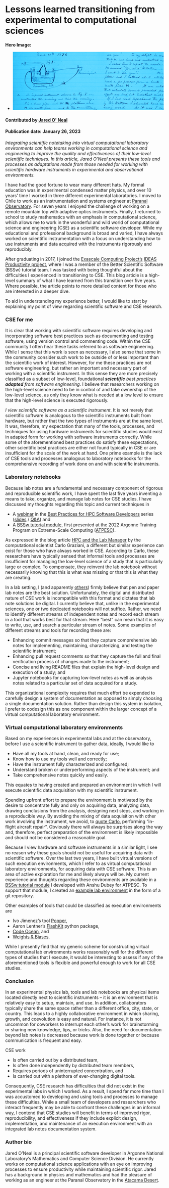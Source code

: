 # Lessons learned transitioning from experimental to computational sciences

**Hero Image:**

- <img src='../../images/Blog_2301_Bell_LabNotesLt.png'/>

#### Contributed by [Jared O' Neal](https://github.com/jared321)
#### Publication date: January 26, 2023

*Integrating scientific notetaking into virtual computational laboratory environments can help teams working in computational science and engineering to improve the quality and effectiveness of their low-level scientific techniques.  In this article, Jared O'Neal presents these tools and processes as adaptations made from those needed for working with scientific hardware instruments in experimental and observational environments.*
 
I have had the good fortune to wear many different hats.  My formal education was in experimental condensed matter physics, and over 10 years’ time I worked in three different experimental laboratories.  I moved to Chile to work as an instrumentation and systems engineer at [Paranal Observatory](https://www.eso.org/public/).  For seven years I enjoyed the challenge of working on a remote mountain top with adaptive optics instruments.  Finally, I returned to school to study mathematics with an emphasis in computational science, which allows me to work in the wonderful and wild world of computational science and engineering (CSE) as a scientific software developer.  While my educational and professional background is broad and varied, I have always worked on scientific instrumentation with a focus on understanding how to use instruments and data acquired with the instruments rigorously and reproducibly.
 
After graduating in 2017, I joined the [Exascale Computing Project’s](https://www.exascaleproject.org/) [IDEAS Productivity project](https://ideas-productivity.org/), where I was a member of the Better Scientific Software (BSSw) tutorial team.  I was tasked with being thoughtful about the difficulties I experienced in transitioning to CSE.  This blog article is a high-level summary of what I have learned from this transition over five years.  Where possible, the article points to more detailed content for those who are interested in a deeper dive.
 
To aid in understanding my experience better, I would like to start by explaining my point of view regarding scientific software and CSE research.
 
### CSE for me
It is clear that working with scientific software requires developing and incorporating software best practices such as documenting and testing software, using version control and commenting code.  Within the CSE community I often hear these tasks referred to as software engineering.  While I sense that this work is seen as necessary, I also sense that some in the community consider such work to be outside of or less important than the scientific work of interest.  However, for me these practices are not software engineering, but rather an important and necessary part of working with a scientific instrument.  In this sense they are more precisely classified as a subset of low-level, foundational ***scientific*** *best practices* ***adapted*** *from software engineering*.  I believe that researchers working on the high-level science need to be in control of and take ownership of the low-level science, as only they know what is needed at a low level to ensure that the high-level science is executed rigorously.
 
*I view scientific software as a scientific instrument*.  It is not merely that scientific software is analogous to the scientific instruments built from hardware, but rather that the two types of instruments are at the same level.  It was, therefore, my expectation that many of the tools, processes, and techniques for using hardware instruments for scientific studies would exist in adapted form for working with software instruments correctly.  While some of the aforementioned best practices do satisfy these expectations, other scientific best practices are either not found typically in CSE or are insufficient for the scale of the work at hand.  One prime example is the lack of CSE tools and processes analogous to laboratory notebooks for the comprehensive recording of work done on and with scientific instruments.
 
### Laboratory notebooks
Because lab notes are a fundamental and necessary component of rigorous and reproducible scientific work, I have spent the last five years inventing a means to take, organize, and manage lab notes for CSE studies.  I have discussed my thoughts regarding this topic and current techniques in
* A [webinar](https://www.youtube.com/watch?v=fWpI4S_dvhc) in the [Best Practices for HPC Software Developers](https://ideas-productivity.org/events/hpc-best-practices-webinars/) series ([slides](http://ideas-productivity.org/wordpress/wp-content/uploads/2022/12/hpcbp-070-labnotebooks.pdf) / [Q&A](http://ideas-productivity.org/wordpress/wp-content/uploads/2022/12/hpcbp-070-labnotebooks-qa.pdf)) and
* A [BSSw tutorial module](https://www.youtube.com/watch?v=OpzofH8U0Bs), first presented at the 2022 Argonne Training Program on Extreme-Scale Computing ([ATPESC](https://extremecomputingtraining.anl.gov/)).

As expressed in the blog article [HPC and the Lab Manager](https://bssw.io/blog_posts/hpc-and-the-lab-manager) by the computational scientist Carlo Graziani, a different but similar experience can exist for those who have always worked in CSE.  According to Carlo, these researchers have typically sensed that informal tools and processes are insufficient for managing the low-level science of a study that is particularly large or complex.  To compensate, they reinvent the lab notebook without necessarily knowing that this is what was missing or that this is what they are creating.
 
In a lab setting, I (and apparently [others](https://www.nature.com/articles/d41586-018-05895-3)) firmly believe that pen and paper lab notes are the best solution.  Unfortunately, the digital and distributed nature of CSE work is incompatible with this format and dictates that lab note solutions be digital.  I currently believe that, unlike in the experimental sciences, one or two dedicated notebooks will not suffice.  Rather, we need to identify different streams of independent notes and record each stream in a tool that works best for that stream.  Here “best” can mean that it is easy to write, use, and search a particular stream of notes.  Some examples of different streams and tools for recording these are:
* Enhancing commit messages so that they capture comprehensive lab notes for implementing, maintaining, characterizing, and testing the scientific instrument;
* Enhancing pull request comments so that they capture the full and final verification process of changes made to the instrument;
* Concise and living README files that explain the high-level design and execution of a study; and
* Jupyter notebooks for capturing low-level notes as well as analysis notes related to a particular set of data acquired for a study.
 
This organizational complexity requires that much effort be expended to carefully design a system of documentation as opposed to simply choosing a single documentation solution.  Rather than design this system in isolation, I prefer to codesign this as one component within the larger concept of a virtual computational laboratory environment.
 
### Virtual computational laboratory environments
Based on my experiences in experimental labs and at the observatory, before I use a scientific instrument to gather data, ideally, I would like to
* Have all my tools at hand, clean, and ready for use;
* Know how to use my tools well and correctly;
* Have the instrument fully characterized and configured;
* Understand broken or underperforming aspects of the instrument; and
* Take comprehensive notes quickly and easily.

This equates to having created and prepared an environment in which I will execute scientific data acquisition with my scientific instrument.
 
Spending upfront effort to prepare the environment is motivated by the desire to concentrate fully and only on acquiring data, analyzing data, drawing conclusions from the analysis, designing next steps, and working in a reproducible way.  By avoiding the mixing of data acquisition with other work involving the instrument, we avoid, to [quote Carlo](https://bssw.io/blog_posts/hpc-and-the-lab-manager), performing “in-flight aircraft repair”. Obviously there will always be surprises along the way and, therefore, perfect preparation of the environment is likely impossible and should not be considered a reasonable goal.
 
Because I view hardware and software instruments in a similar light, I see no reason why these goals should not be useful for acquiring data with scientific software.  Over the last two years, I have built virtual versions of such execution environments, which I refer to as virtual computational laboratory environments, for acquiring data with CSE software.  This is an area of active exploration for me and likely always will be.  My current experience and thoughts regarding these environments are available in a [BSSw tutorial module](https://www.youtube.com/watch?v=14UwpmvA56k) I developed with Anshu Dubey for ATPESC.  To support that module, I created an [example lab environment](https://github.com/bssw-tutorial/lab-environment-2022-08-11-atpesc) in the form of a git repository.
 
Other examples of tools that could be classified as execution environments are
* Ivo Jimenez’s tool [Popper](https://www.exascaleproject.org/event/popper/),
* Aaron Lentner’s [FlashKit](https://github.com/GWU-CFD/FlashKit) python package,
* [Code Ocean](https://codeocean.com/), and
* [Weights & Biases](https://wandb.ai/site).
 
While I presently find that my generic scheme for constructing virtual computational lab environments works reasonably well for the different types of studies that I execute, it would be interesting to assess if any of the aforementioned tools is flexible and powerful enough to work for all CSE studies.
 
### Conclusion
In an experimental physics lab, tools and lab notebooks are physical items located directly next to scientific instruments – it is an environment that is relatively easy to setup, maintain, and use.  In addition, collaborators typically share the same space rather than a different office, city, state, or country.  This leads to a highly collaborative environment in which sharing, growth, and coevolution is easy and natural.  For instance, it is not uncommon for coworkers to interrupt each other’s work for brainstorming or sharing new knowledge, tips, or tricks.  Also, the need for documentation beyond lab notes is decreased because work is done together or because communication is frequent and easy.
 
CSE work
* Is often carried out by a distributed team,
* Is often done independently by distributed team members,
* Requires periods of uninterrupted concentration, and
* Is carried out with a plethora of ever-changing digital tools.

Consequently, CSE research has difficulties that did not exist in the experimental labs in which I worked.  As a result, I spend far more time than I was accustomed to developing and using tools and processes to manage these difficulties.  While a small team of developers and researchers who interact frequently may be able to confront these challenges in an informal way, I contend that CSE studies will benefit in terms of improved rigor, reproducibility, and effectiveness if they include explicit design, implementation, and maintenance of an execution environment with an integrated lab notes documentation system.

### Author bio

Jared O’Neal is a principal scientific software developer in Argonne National Laboratory’s Mathematics and Computer Science Division. He currently works on computational science applications with an eye on improving processes to ensure productivity while maintaining scientific rigor. Jared has a background in physics and mathematics and had the pleasure of working as an engineer at the Paranal Observatory in the [Atacama Desert](https://www.atacamaphoto.com/atacama-desert/).

<!---
Publish: yes
Pinned: no
RSS update: 2023-02-09
Topics: Personal Productivity and Sustainability 
--->
